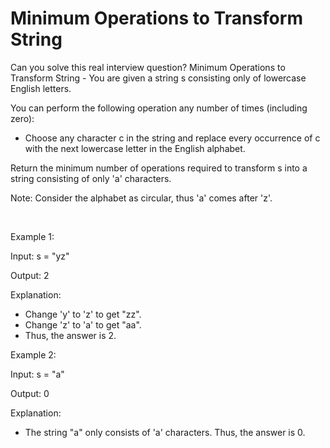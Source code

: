 # Minimum Operations to Transform String

Can you solve this real interview question? Minimum Operations to Transform String - You are given a string s consisting only of lowercase English letters.

You can perform the following operation any number of times (including zero):

 * Choose any character c in the string and replace every occurrence of c with the next lowercase letter in the English alphabet.

Return the minimum number of operations required to transform s into a string consisting of only 'a' characters.

Note: Consider the alphabet as circular, thus 'a' comes after 'z'.

 

Example 1:

Input: s = "yz"

Output: 2

Explanation:

 * Change 'y' to 'z' to get "zz".
 * Change 'z' to 'a' to get "aa".
 * Thus, the answer is 2.

Example 2:

Input: s = "a"

Output: 0

Explanation:

 * The string "a" only consists of 'a' characters. Thus, the answer is 0.